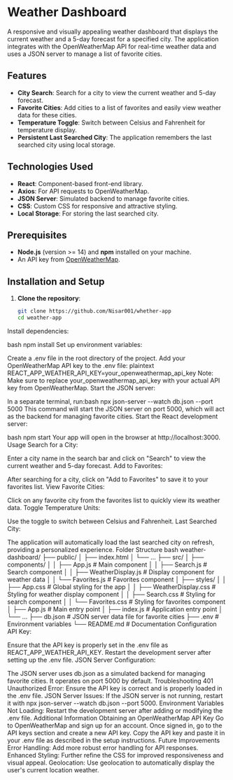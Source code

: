 # Weather Dashboard

A responsive and visually appealing weather dashboard that displays the current weather and a 5-day forecast for a specified city. The application integrates with the OpenWeatherMap API for real-time weather data and uses a JSON server to manage a list of favorite cities.

## Features

- **City Search**: Search for a city to view the current weather and 5-day forecast.
- **Favorite Cities**: Add cities to a list of favorites and easily view weather data for these cities.
- **Temperature Toggle**: Switch between Celsius and Fahrenheit for temperature display.
- **Persistent Last Searched City**: The application remembers the last searched city using local storage.

## Technologies Used

- **React**: Component-based front-end library.
- **Axios**: For API requests to OpenWeatherMap.
- **JSON Server**: Simulated backend to manage favorite cities.
- **CSS**: Custom CSS for responsive and attractive styling.
- **Local Storage**: For storing the last searched city.

## Prerequisites

- **Node.js** (version >= 14) and **npm** installed on your machine.
- An API key from [OpenWeatherMap](https://home.openweathermap.org/api_keys).

## Installation and Setup

1. **Clone the repository**:
   ```bash
   git clone https://github.com/Nisar001/whether-app
   cd weather-app
Install dependencies:

bash
npm install
Set up environment variables:

Create a .env file in the root directory of the project.
Add your OpenWeatherMap API key to the .env file:
plaintext
REACT_APP_WEATHER_API_KEY=your_openweathermap_api_key
Note: Make sure to replace your_openweathermap_api_key with your actual API key from OpenWeatherMap.
Start the JSON server:

In a separate terminal, run:bash
npx json-server --watch db.json --port 5000
This command will start the JSON server on port 5000, which will act as the backend for managing favorite cities.
Start the React development server:

bash
npm start
Your app will open in the browser at http://localhost:3000.
Usage
Search for a City:

Enter a city name in the search bar and click on "Search" to view the current weather and 5-day forecast.
Add to Favorites:

After searching for a city, click on "Add to Favorites" to save it to your favorites list.
View Favorite Cities:

Click on any favorite city from the favorites list to quickly view its weather data.
Toggle Temperature Units:

Use the toggle to switch between Celsius and Fahrenheit.
Last Searched City:

The application will automatically load the last searched city on refresh, providing a personalized experience.
Folder Structure
bash
weather-dashboard/
├── public/
│   ├── index.html
│   └── ...
├── src/
│   ├── components/
│   │   ├── App.js               # Main component
│   │   ├── Search.js            # Search component
│   │   ├── WeatherDisplay.js    # Display component for weather data
│   │   └── Favorites.js         # Favorites component
│   ├── styles/
│   │   ├── App.css              # Global styling for the app
│   │   ├── WeatherDisplay.css   # Styling for weather display component
│   │   ├── Search.css           # Styling for search component
│   │   └── Favorites.css        # Styling for favorites component
│   ├── App.js                   # Main entry point
│   ├── index.js                 # Application entry point
│   └── ...
├── db.json                       # JSON server data file for favorite cities
├── .env                          # Environment variables
└── README.md                     # Documentation
Configuration
API Key:

Ensure that the API key is properly set in the .env file as REACT_APP_WEATHER_API_KEY.
Restart the development server after setting up the .env file.
JSON Server Configuration:

The JSON server uses db.json as a simulated backend for managing favorite cities. It operates on port 5000 by default.
Troubleshooting
401 Unauthorized Error: Ensure the API key is correct and is properly loaded in the .env file.
JSON Server Issues: If the JSON server is not running, restart it with npx json-server --watch db.json --port 5000.
Environment Variables Not Loading: Restart the development server after adding or modifying the .env file.
Additional Information
Obtaining an OpenWeatherMap API Key
Go to OpenWeatherMap and sign up for an account.
Once signed in, go to the API keys section and create a new API key.
Copy the API key and paste it in your .env file as described in the setup instructions.
Future Improvements
Error Handling: Add more robust error handling for API responses.
Enhanced Styling: Further refine the CSS for improved responsiveness and visual appeal.
Geolocation: Use geolocation to automatically display the user's current location weather.
